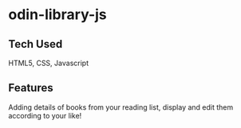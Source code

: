 # odin-library-js

## Tech Used
HTML5, CSS, Javascript

## Features
Adding details of books from your reading list, display and edit them according to your like!